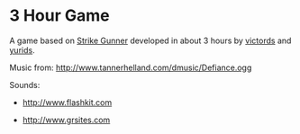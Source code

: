 # 3 Hour Game

A game based on [Strike Gunner][1] developed in about 3 hours by [victords][2] 
and [yurids][3].

Music from: http://www.tannerhelland.com/dmusic/Defiance.ogg

Sounds: 

- http://www.flashkit.com

- http://www.grsites.com

[1]: http://en.wikipedia.org/wiki/Strike_Gunner_S.T.G
[2]: http://github.com/victords
[3]: http://yurids.com
